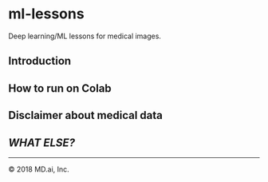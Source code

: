 # ml-lessons

Deep learning/ML lessons for medical images. 

## Introduction 

## How to run on Colab 

## Disclaimer about medical data 

## *WHAT ELSE?* 
---

&copy; 2018 MD.ai, Inc.
